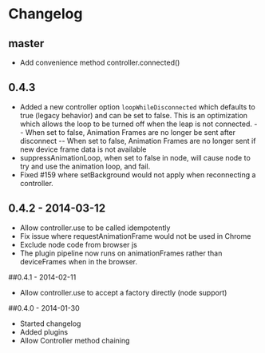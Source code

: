 # Changelog

## master
 - Add convenience method controller.connected()

## 0.4.3
 - Added a new controller option `loopWhileDisconnected` which defaults to true (legacy behavior) and can be set
   to false.  This is an optimization which allows the loop to be turned off when the leap is not connected.
 -- When set to false, Animation Frames are no longer be sent after disconnect
 -- When set to false, Animation Frames are no longer sent if new device frame data is not available
 - suppressAnimationLoop, when set to false in node, will cause node to try and use the animation loop, and fail.
 - Fixed #159 where setBackground would not apply when reconnecting a controller.

## 0.4.2 - 2014-03-12
 - Allow controller.use to be called idempotently
 - Fix issue where requestAnimationFrame would not be used in Chrome
 - Exclude node code from browser js
 - The plugin pipeline now runs on animationFrames rather than deviceFrames when in the browser.

##0.4.1 - 2014-02-11
 - Allow controller.use to accept a factory directly (node support)

##0.4.0 - 2014-01-30
 - Started changelog
 - Added plugins
 - Allow Controller method chaining